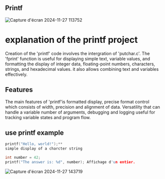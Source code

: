 ## Printf

![Capture d'écran 2024-11-27 113752](https://github.com/user-attachments/assets/570864dc-bd3a-4e0e-a531-412beb31dd8d)

# explanation of the printf project
Creation of the 'printf' code involves the intergration of 'putchar.c'. The 'fprint' function is useful for displaying simple text, variable values, and formatting the display of integer data, floating-point numbers, characters, strings, and hexadecimal values. it also allows combining text and variables effectively.
## Features
The main features of 'printf'is formatted display, precise format control which consists of width, precision and alignment of data. Versatility that can handle a variable number of arguments, debugging and logging useful for tracking variable states and program flow.

## use printf example
```c
printf("Hello, world!");** 
simple display of a charcter string
```
```c
int number = 42;
printf("The answer is: %d", number); Affichage d'un entier.
```
![Capture d'écran 2024-11-27 143719](https://github.com/user-attachments/assets/318427ec-582e-47a4-8877-3d6cf95ca4e2)

